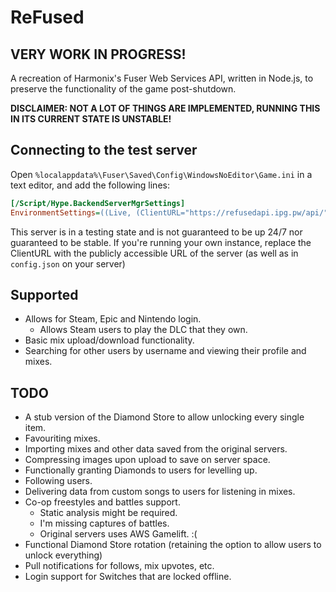 # ReFused

## VERY WORK IN PROGRESS!

A recreation of Harmonix's Fuser Web Services API, written in Node.js, to preserve the functionality of the game post-shutdown.

**DISCLAIMER: NOT A LOT OF THINGS ARE IMPLEMENTED, RUNNING THIS IN ITS CURRENT STATE IS UNSTABLE!**

## Connecting to the test server

Open `%localappdata%\Fuser\Saved\Config\WindowsNoEditor\Game.ini` in a text editor, and add the following lines:
```ini
[/Script/Hype.BackendServerMgrSettings]
EnvironmentSettings=((Live, (ClientURL="https://refusedapi.ipg.pw/api/")))
```

This server is in a testing state and is not guaranteed to be up 24/7 nor guaranteed to be stable. If you're running your own instance, replace the ClientURL with the publicly accessible URL of the server (as well as in `config.json` on your server)

## Supported

* Allows for Steam, Epic and Nintendo login.
    * Allows Steam users to play the DLC that they own.
* Basic mix upload/download functionality.
* Searching for other users by username and viewing their profile and mixes.

## TODO

* A stub version of the Diamond Store to allow unlocking every single item.
* Favouriting mixes.
* Importing mixes and other data saved from the original servers.
* Compressing images upon upload to save on server space.
* Functionally granting Diamonds to users for levelling up.
* Following users.
* Delivering data from custom songs to users for listening in mixes.
* Co-op freestyles and battles support.
    * Static analysis might be required.
    * I'm missing captures of battles.
    * Original servers uses AWS Gamelift. :(
* Functional Diamond Store rotation (retaining the option to allow users to unlock everything)
* Pull notifications for follows, mix upvotes, etc.
* Login support for Switches that are locked offline.

